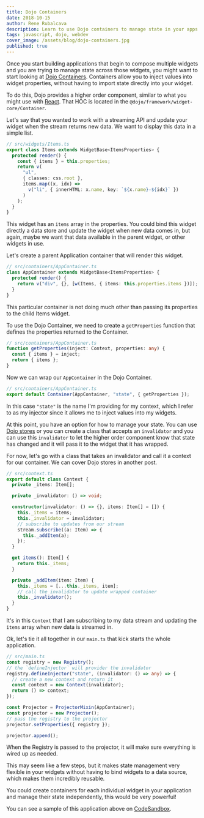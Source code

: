 ```yaml
---
title: Dojo Containers
date: 2018-10-15
author: Rene Rubalcava
description: Learn to use Dojo containers to manage state in your apps!
tags: javascript, dojo, webdev
cover_image: /assets/blog/dojo-containers.jpg
published: true
---
```


Once you start building applications that begin to compose multiple widgets and you are trying to manage state across those widgets, you might want to start looking at [Dojo Containers](https://github.com/dojo/framework/blob/master/src/widget-core/README.md#containers--injectors). Containers allow you to inject values into widget properties, without having to import state directly into your widget.

To do this, Dojo provides a higher order component, similar to what you might use with [React](https://reactjs.org/docs/higher-order-components.html). That HOC is located in the `@dojo/framework/widget-core/Container`.

Let's say that you wanted to work with a streaming API and update your widget when the stream returns new data. We want to display this data in a simple list.

```ts
// src/widgets/Items.ts
export class Items extends WidgetBase<ItemsProperties> {
  protected render() {
    const { items } = this.properties;
    return v(
      "ul",
      { classes: css.root },
      items.map((x, idx) =>
        v("li", { innerHTML: x.name, key: `${x.name}-${idx}` })
      )
    );
  }
}
```

This widget has an `items` array in the properties. You could bind this widget directly a data store and update the widget when new data comes in, but again, maybe we want that data available in the parent widget, or other widgets in use.

Let's create a parent Application container that will render this widget.

```ts
// src/containers/AppContainer.ts
class AppContainer extends WidgetBase<ItemsProperties> {
  protected render() {
    return v("div", {}, [w(Items, { items: this.properties.items })]);
  }
}
```

This particular container is not doing much other than passing its properties to the child Items widget.

To use the Dojo Container, we need to create a `getProperties` function that defines the properties returned to the Container.

```ts
// src/containers/AppContainer.ts
function getProperties(inject: Context, properties: any) {
  const { items } = inject;
  return { items };
}
```

Now we can wrap our `AppContainer` in the Dojo Container.

```ts
// src/containers/AppContainer.ts
export default Container(AppContainer, "state", { getProperties });
```

In this case `"state"` is the name I'm providing for my context, which I refer to as my injector since it allows me to inject values into my widgets.

At this point, you have an option for how to manage your state. You can use [Dojo stores](https://github.com/dojo/framework/tree/master/src/stores) or you can create a class that accepts an `invalidator` and you can use this `invalidator` to let the higher order component know that state has changed and it will pass it to the widget that it has wrapped.

For now, let's go with a class that takes an invalidator and call it a context for our container. We can cover Dojo stores in another post.

```ts
// src/context.ts
export default class Context {
  private _items: Item[];

  private _invalidator: () => void;

  constructor(invalidator: () => {}, items: Item[] = []) {
    this._items = items;
    this._invalidator = invalidator;
    // subscribe to updates from our stream
    stream.subscribe((a: Item) => {
      this._addItem(a);
    });
  }

  get items(): Item[] {
    return this._items;
  }

  private _addItem(item: Item) {
    this._items = [...this._items, item];
    // call the invalidator to update wrapped container
    this._invalidator();
  }
}
```

It's in this `Context` that I am subscribing to my data stream and updating the `items` array when new data is streamed in.

Ok, let's tie it all together in our `main.ts` that kick starts the whole application.

```ts
// src/main.ts
const registry = new Registry();
// the `defineInjector` will provider the invalidator
registry.defineInjector("state", (invalidator: () => any) => {
  // create a new context and return it
  const context = new Context(invalidator);
  return () => context;
});

const Projector = ProjectorMixin(AppContainer);
const projector = new Projector();
// pass the registry to the projector
projector.setProperties({ registry });

projector.append();
```

When the Registry is passed to the projector, it will make sure everything is wired up as needed.

This may seem like a few steps, but it makes state management very flexible in your widgets without having to bind widgets to a data source, which makes them incredibly reusable.

You could create containers for each individual widget in your application and manage their state independently, this would be very powerful!

You can see a sample of this application above on [CodeSandbox](https://codesandbox.io/embed/j31zl4mwvy).

